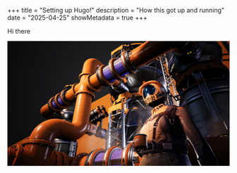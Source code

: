 +++
title = "Setting up Hugo!"
description = "How this got up and running"
date = "2025-04-25"
showMetadata = true
+++

Hi there

![foo](images/xTSHQWf.jpeg)